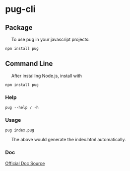 # pug-cli

## Package
<p style="padding-left: 20px;">To use pug in your javascript projects:</p>

```
npm install pug
```
## Command Line
<p style="padding-left: 20px;">After installing Node.js, install with</p>

```
npm install pug
```
### Help
```
pug --help / -h
```
### Usage
```
pug index.pug
```
<p style="padding-left: 20px;">The above would generate the index.html automatically.</p>

### Doc
[Official Doc Source](https://pugjs.org/language/attributes.html)
